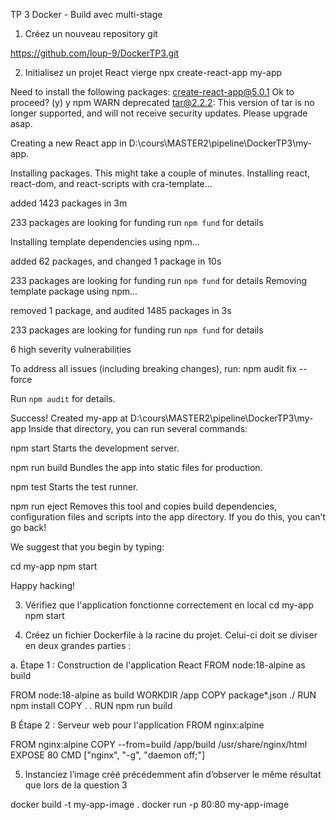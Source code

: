 TP 3 Docker - Build avec multi-stage

1.	Créez un nouveau repository git

https://github.com/loup-9/DockerTP3.git

2.	Initialisez un projet React vierge
npx create-react-app my-app
>>
Need to install the following packages:
  create-react-app@5.0.1
Ok to proceed? (y) y
npm WARN deprecated tar@2.2.2: This version of tar is no longer supported, and will not receive security updates. Please upgrade asap.

Creating a new React app in D:\cours\MASTER2\pipeline\DockerTP3\my-app.

Installing packages. This might take a couple of minutes.
Installing react, react-dom, and react-scripts with cra-template...


added 1423 packages in 3m

233 packages are looking for funding
  run `npm fund` for details

Installing template dependencies using npm...

added 62 packages, and changed 1 package in 10s

233 packages are looking for funding
  run `npm fund` for details
Removing template package using npm...


removed 1 package, and audited 1485 packages in 3s

233 packages are looking for funding
  run `npm fund` for details

6 high severity vulnerabilities

To address all issues (including breaking changes), run:
  npm audit fix --force

Run `npm audit` for details.

Success! Created my-app at D:\cours\MASTER2\pipeline\DockerTP3\my-app
Inside that directory, you can run several commands:

  npm start
    Starts the development server.

  npm run build
    Bundles the app into static files for production.

  npm test
    Starts the test runner.

  npm run eject
    Removes this tool and copies build dependencies, configuration files
    and scripts into the app directory. If you do this, you can’t go back!

We suggest that you begin by typing:

  cd my-app
  npm start

Happy hacking!


3.	Vérifiez que l'application fonctionne correctement en local
cd my-app
npm start

 

 

4.	Créez un fichier Dockerfile à la racine du projet. Celui-ci doit se diviser en deux grandes parties :

a.	Étape 1 : Construction de l'application React FROM node:18-alpine as build 


FROM node:18-alpine as build
WORKDIR /app
COPY package*.json ./
RUN npm install
COPY . .
RUN npm run build

B Étape 2 : Serveur web pour l'application FROM nginx:alpine


FROM nginx:alpine
COPY --from=build /app/build /usr/share/nginx/html
EXPOSE 80
CMD ["nginx", "-g", "daemon off;"]

5.	Instanciez l’image créé précédemment afin d’observer le même résultat que lors de la question 3

docker build -t my-app-image .
docker run -p 80:80 my-app-image
